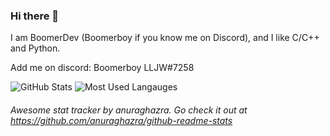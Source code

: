 ### Hi there 👋


I am BoomerDev (Boomerboy if you know me on Discord), and I like C/C++ and Python.

Add me on discord: Boomerboy LLJW#7258

![GitHub Stats](https://github-readme-stats.vercel.app/api?username=BoomerDev)
![Most Used Langauges](https://github-readme-stats.vercel.app/api/top-langs/?username=BoomerDev&layout=compact)
###### Awesome stat tracker by anuraghazra. Go check it out at https://github.com/anuraghazra/github-readme-stats
